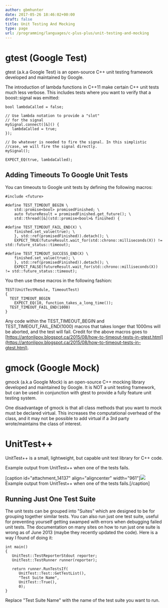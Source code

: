 ```yaml
---
author: gbmhunter
date: 2017-05-26 18:46:02+00:00
draft: false
title: Unit Testing And Mocking
type: page
url: /programming/languages/c-plus-plus/unit-testing-and-mocking
---
```


# gtest (Google Test)




gtest (a.k.a Google Test) is an open-source C++ unit testing framework developed and maintained by Google.




The introduction of lambda functions in C++11 make certain C++ unit tests much less verbose. This includes tests where you want to verify that a boost::signal was emitted:



    
    bool lambdaCalled = false;
    
    // Use lambda notation to provide a "slot"
    // for the signal
    mySignal.connect([&]() {
       lambdaCalled = true;
    });
    
    // Do whatever is needed to fire the signal. In this simplistic
    //case, we will fire the signal directly.
    mySignal();
    
    EXPECT_EQ(true, lambdaCalled);




## Adding Timeouts To Google Unit Tests




You can timeouts to Google unit tests by defining the following macros:



    
    #include <future>
    
    #define TEST_TIMEOUT_BEGIN \
        std::promise<bool> promisedFinished; \
        auto futureResult = promisedFinished.get_future(); \
        std::thread([&](std::promise<bool>& finished) {
    
    #define TEST_TIMEOUT_FAIL_END(X) \
        finished.set_value(true); \
        }, std::ref(promisedFinished)).detach(); \
        EXPECT_TRUE(futureResult.wait_for(std::chrono::milliseconds(X)) != std::future_status::timeout);
    
    #define TEST_TIMEOUT_SUCCESS_END(X) \
        finished.set_value(true); \
        }, std::ref(promisedFinished)).detach(); \
        EXPECT_FALSE(futureResult.wait_for(std::chrono::milliseconds(X)) != std::future_status::timeout);




You then use these macros in the following fashion:



    
    TEST(UnitTestModule, TimeoutTest)
    {
      TEST_TIMEOUT_BEGIN
        EXPECT_EQ(10, function_takes_a_long_time());
      TEST_TIMEOUT_FAIL_END(1000)
    }




Any code within the TEST_TIMEOUT_BEGIN and TEST_TIMEOUT_FAIL_END(1000) macros that takes longer that 1000ms will be aborted, and the test will fail. Credit for the above macros goes to [https://antonlipov.blogspot.ca/2015/08/how-to-timeout-tests-in-gtest.html](https://antonlipov.blogspot.ca/2015/08/how-to-timeout-tests-in-gtest.html).




# gmock (Google Mock)




gmock (a.k.a Google Mock) is an open-source C++ mocking library developed and maintained by Google. It is NOT a unit testing framework, but can be used  in conjunction with gtest to provide a fully feature unit testing system.




One disadvantage of gmock is that all class methods that you want to mock must be declared virtual. This increases the computational overhead of the class, and it may not be possible to add virtual if a 3rd party wrote/maintains the class of interest.




# UnitTest++




UnitTest++ is a small, lightweight, but capable unit test library for C++ code.




Example output from UnitTest++ when one of the tests fails.



[caption id="attachment_14137" align="aligncenter" width="961"][![](http://blog.mbedded.ninja/wp-content/uploads/2013/05/example-output-from-unittestpp-when-test-fail.png)
](http://blog.mbedded.ninja/wp-content/uploads/2013/05/example-output-from-unittestpp-when-test-fail.png) Example output from UnitTest++ when one of the tests fails.[/caption]



## Running Just One Test Suite




The unit tests can be grouped into "Suites" which are designed to be for grouping together similar tests. You can also run just one test suite, useful for preventing yourself getting swamped with errors when debugging failed unit tests. The documentation on many sites on how to run just one suite is wrong as of June 2013 (maybe they recently updated the code). Here is a way I found of doing it:



    
    int main()
    {
       UnitTest::TestReporterStdout reporter;
       UnitTest::TestRunner runner(reporter);
    
       return runner.RunTestsIf(
          UnitTest::Test::GetTestList(),
          "Test Suite Name",
          UnitTest::True(),
          0);
    }




Replace "Test Suite Name" with the name of the test suite you want to run.
